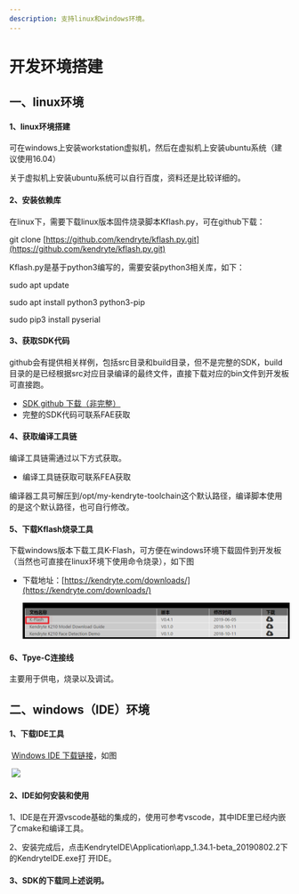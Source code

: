 ```yaml
---
description: 支持linux和windows环境。
---
```

# 开发环境搭建

## 一、linux环境

#### 1、linux环境搭建

可在windows上安装workstation虚拟机，然后在虚拟机上安装ubuntu系统（建议使用16.04）

关于虚拟机上安装ubuntu系统可以自行百度，资料还是比较详细的。

#### 2、安装依赖库

在linux下，需要下载linux版本固件烧录脚本Kflash.py，可在github下载：

git clone [https://github.com/kendryte/kflash.py.git](https://github.com/kendryte/kflash.py.git)

Kflash.py是基于python3编写的，需要安装python3相关库，如下：

sudo apt update

sudo apt install python3 python3-pip

sudo pip3 install pyserial

#### 3、获取SDK代码

github会有提供相关样例，包括src目录和build目录，但不是完整的SDK，build目录的是已经根据src对应目录编译的最终文件，直接下载对应的bin文件到开发板可直接跑。

* [SDK github 下载（非完整）](https://github.com/ai-alloy/alloy-eyes-sdk)
* 完整的SDK代码可联系FAE获取

#### 4、获取编译工具链

编译工具链需通过以下方式获取。

* 编译工具链获取可联系FEA获取

编译器工具可解压到/opt/my-kendryte-toolchain这个默认路径，编译脚本使用的是这个默认路径，也可自行修改。

#### 5、下载Kflash烧录工具

下载windows版本下载工具K-Flash，可方便在windows环境下载固件到开发板（当然也可直接在linux环境下使用命令烧录），如下图

* 下载地址：[https://kendryte.com/downloads/](https://kendryte.com/downloads/)

  ![](../.gitbook/assets/window-k-flash-download.png)

#### 6、Tpye-C连接线

主要用于供电，烧录以及调试。

## 二、windows（IDE）环境

#### 1、下载IDE工具

​		[Windows IDE 下载链接](http://kendryte-ide.s3-website.cn-northwest-1.amazonaws.com.cn/)，如图

​		![](..\.gitbook\assets\Windows-IDE-Download.png)

#### 2、IDE如何安装和使用

​	   1、IDE是在开源vscode基础的集成的，使用可参考vscode，其中IDE里已经内嵌了cmake和编译工具。

​		2、安装完成后，点击KendryteIDE\Application\app_1.34.1-beta_20190802.2下的KendryteIDE.exe打			  开IDE。

#### 3、SDK的下载同上述说明。

